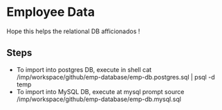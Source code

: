# Employee Data

Hope this helps the relational DB afficionados !

## Steps
 - To import into postgres DB, execute in shell
     cat /imp/workspace/github/emp-database/emp-db.postgres.sql | psql -d temp
 - To import into MySQL DB, execute at mysql prompt
     source /imp/workspace/github/emp-database/emp-db.mysql.sql